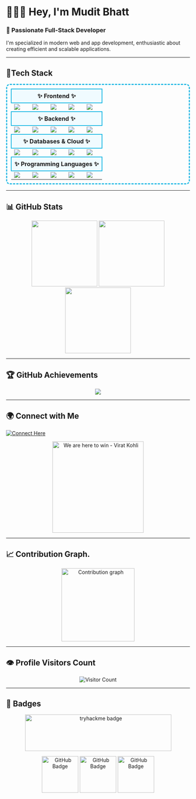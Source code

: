 # 🙋🏻‍♂️ Hey, I'm Mudit Bhatt

### 🚀 Passionate Full-Stack Developer

I'm specialized in modern web and app development, enthusiastic about creating efficient and scalable applications.

---

## 🚀Tech Stack
<table align="center" style="border: 3px dashed #18b7e3; border-radius: 10px; padding: 10px;">
  <tr>
    <th colspan="6" style="border: 2px solid #18b7e3; padding: 8px; background-color:#f0fbff;">✨ Frontend ✨</th>
  </tr>
  <tr>
    <td><img src="https://img.shields.io/badge/Angular-DD0031?style=flat&logo=angular&logoColor=white" /></td>
    <td><img src="https://img.shields.io/badge/React-20232A?style=flat&logo=react&logoColor=61DAFB" /></td>
    <td><img src="https://img.shields.io/badge/Next.js-000000?style=flat&logo=nextdotjs&logoColor=white" /></td>
    <td><img src="https://img.shields.io/badge/Bootstrap-563D7C?style=flat&logo=bootstrap&logoColor=white" /></td>
    <td><img src="https://img.shields.io/badge/Three.js-000000?style=flat&logo=three.js&logoColor=white" /></td>
  </tr>

  <tr>
    <th colspan="6" style="border: 2px solid #18b7e3; padding: 8px; background-color:#f0fbff;">✨ Backend ✨</th>
  </tr>
  <tr>
    <td><img src="https://img.shields.io/badge/Node.js-43853D?style=flat&logo=node.js&logoColor=white" /></td>
    <td><img src="https://img.shields.io/badge/Express.js-000000?style=flat&logo=express&logoColor=white" /></td>
    <td><img src="https://img.shields.io/badge/ASP.NET-5C2D91?style=flat&logo=dotnet&logoColor=white" /></td>
    <td><img src="https://img.shields.io/badge/Laravel-FF2D20?style=flat&logo=laravel&logoColor=white" /></td>
    <td><img src="https://img.shields.io/badge/Flask-000000?style=flat&logo=flask&logoColor=white" /></td>
  </tr>

  <tr>
    <th colspan="6" style="border: 2px solid #18b7e3; padding: 8px; background-color:#f0fbff;">✨ Databases & Cloud ✨</th>
  </tr>
  <tr>
    <td><img src="https://img.shields.io/badge/MongoDB-47A248?style=flat&logo=mongodb&logoColor=white" /></td>
    <td><img src="https://img.shields.io/badge/MySQL-4479A1?style=flat&logo=mysql&logoColor=white" /></td>
    <td><img src="https://img.shields.io/badge/Oracle-F80000?style=flat&logo=oracle&logoColor=white" /></td>
    <td><img src="https://img.shields.io/badge/AWS-232F3E?style=flat&logo=amazonaws&logoColor=white" /></td>
    <td><img src="https://img.shields.io/badge/Firebase-FFCA28?style=flat&logo=firebase&logoColor=black" /></td>
  </tr>

  <tr>
    <th colspan="6" style="border: 2px solid #18b7e3; padding: 8px; background-color:#f0fbff;">✨ Programming Languages ✨</th>
  </tr>
  <tr>
    <td><img src="https://img.shields.io/badge/JavaScript-F7DF1E?style=flat&logo=javascript&logoColor=black" /></td>
    <td><img src="https://img.shields.io/badge/Python-3776AB?style=flat&logo=python&logoColor=white" /></td>
    <td><img src="https://img.shields.io/badge/Java-007396?style=flat&logo=java&logoColor=white" /></td>
    <td><img src="https://img.shields.io/badge/C++-00599C?style=flat&logo=c%2B%2B&logoColor=white" /></td>
    <td><img src="https://img.shields.io/badge/TypeScript-3178C6?style=flat&logo=typescript&logoColor=white" /></td>
  </tr>
</table>

---

## 📊 GitHub Stats

<p align="center">
  <img src="https://github-readme-stats.vercel.app/api?username=muditbhatt-5&theme=blueberry&show_icons=true&hide_border=true&count_private=true" height="180" />
  <img src="https://github-readme-streak-stats.herokuapp.com/?user=muditbhatt-5&theme=blueberry&hide_border=true" height="180" />
  <img src="https://github-readme-stats.vercel.app/api/top-langs/?username=muditbhatt-5&theme=blueberry&show_icons=true&hide_border=true&layout=compact" height="180" />
</p>

---

## 🏆 GitHub Achievements

<p align="center">
  <img src="https://github-profile-trophy.vercel.app/?username=muditbhatt-5&theme=algolia" />
</p>

---

## 🌍 Connect with Me

[![Connect Here](https://img.shields.io/badge/Connect-Bio.Link-blue?style=for-the-badge)](https://bio.link/themudit_18)

<p align="center">
  <img src="https://media1.tenor.com/m/3MC8f_FMo9QAAAAd/we-are-here-to-win-virat-kohli.gif" alt="We are here to win - Virat Kohli" width="250" />
</p>

---

## 📈 Contribution Graph.

<p align="center">
  <img src="https://github-readme-activity-graph.vercel.app/graph?username=muditbhatt-5&theme=tokyo-night" height="200" alt="Contribution graph"  />
</p>

---

## 👁️ Profile Visitors Count

<p align="center">
  <img src="https://profile-counter.glitch.me/muditbhatt-5/count.svg" alt="Visitor Count" />
</p>

---

## 🏅 Badges

<p align="center">
  <img src="https://tryhackme-badges.s3.amazonaws.com/muditbhatt5.png?update=1" width="401" height="100" alt="tryhackme badge" />
</p>
<p align="center">
  <img src="https://github.githubassets.com/assets/profile-first-issue-dark-b8dbb02687b2.svg" height="100" alt="GitHub Badge" />
  <img src="https://github.githubassets.com/assets/profile-first-pr-dark-bc160471dcac.svg" height="100" alt="GitHub Badge" />
  <img src="https://github.githubassets.com/assets/profile-first-repo-dark-25579720acb4.svg" height="100" alt="GitHub Badge" />
</p>
